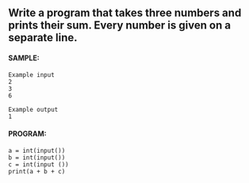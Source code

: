 ## Write a program that takes three numbers and prints their sum. Every number is given on a separate line.

#### SAMPLE:
```
Example input
2
3
6

Example output
1
```
#### PROGRAM:
```
a = int(input())
b = int(input())
c = int(input ())
print(a + b + c)
```
